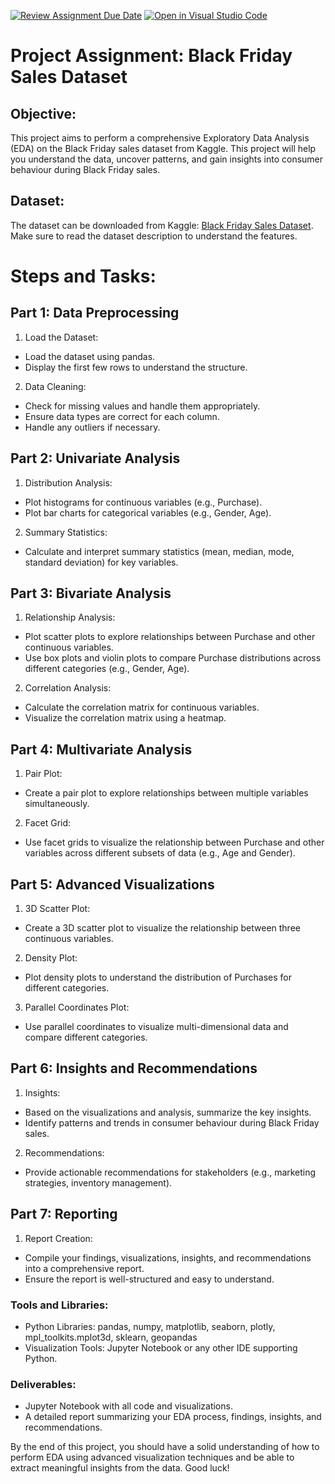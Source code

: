 [![Review Assignment Due Date](https://classroom.github.com/assets/deadline-readme-button-22041afd0340ce965d47ae6ef1cefeee28c7c493a6346c4f15d667ab976d596c.svg)](https://classroom.github.com/a/lhNWKVz8)
[![Open in Visual Studio Code](https://classroom.github.com/assets/open-in-vscode-2e0aaae1b6195c2367325f4f02e2d04e9abb55f0b24a779b69b11b9e10269abc.svg)](https://classroom.github.com/online_ide?assignment_repo_id=15435893&assignment_repo_type=AssignmentRepo)
# Project Assignment: Black Friday Sales Dataset
## Objective:
This project aims to perform a comprehensive Exploratory Data Analysis (EDA) on the Black Friday sales dataset from Kaggle. This project will help you understand the data, uncover patterns, and gain insights into consumer behaviour during Black Friday sales.

## Dataset:
The dataset can be downloaded from Kaggle: [Black Friday Sales Dataset](https://www.kaggle.com/datasets/pranavuikey/black-friday-sales-eda). Make sure to read the dataset description to understand the features.

# Steps and Tasks:
## Part 1: Data Preprocessing
1. Load the Dataset:

- Load the dataset using pandas.
- Display the first few rows to understand the structure.
2. Data Cleaning:

- Check for missing values and handle them appropriately.
- Ensure data types are correct for each column.
- Handle any outliers if necessary.
## Part 2: Univariate Analysis
1. Distribution Analysis:

- Plot histograms for continuous variables (e.g., Purchase).
- Plot bar charts for categorical variables (e.g., Gender, Age).
2. Summary Statistics:

- Calculate and interpret summary statistics (mean, median, mode, standard deviation) for key variables.
## Part 3: Bivariate Analysis
1. Relationship Analysis:

- Plot scatter plots to explore relationships between Purchase and other continuous variables.
- Use box plots and violin plots to compare Purchase distributions across different categories (e.g., Gender, Age).
2. Correlation Analysis:

- Calculate the correlation matrix for continuous variables.
- Visualize the correlation matrix using a heatmap.

## Part 4: Multivariate Analysis
1. Pair Plot:

- Create a pair plot to explore relationships between multiple variables simultaneously.
2. Facet Grid:

- Use facet grids to visualize the relationship between Purchase and other variables across different subsets of data (e.g., Age and Gender).
## Part 5: Advanced Visualizations
1. 3D Scatter Plot:

- Create a 3D scatter plot to visualize the relationship between three continuous variables.
2. Density Plot:

- Plot density plots to understand the distribution of Purchases for different categories.
3. Parallel Coordinates Plot:

- Use parallel coordinates to visualize multi-dimensional data and compare different categories.

## Part 6: Insights and Recommendations
1. Insights:

- Based on the visualizations and analysis, summarize the key insights.
- Identify patterns and trends in consumer behaviour during Black Friday sales.
2. Recommendations:

- Provide actionable recommendations for stakeholders (e.g., marketing strategies, inventory management).
## Part 7: Reporting
1. Report Creation:
- Compile your findings, visualizations, insights, and recommendations into a comprehensive report.
- Ensure the report is well-structured and easy to understand.


### Tools and Libraries:
- Python Libraries: pandas, numpy, matplotlib, seaborn, plotly, mpl_toolkits.mplot3d, sklearn, geopandas
- Visualization Tools: Jupyter Notebook or any other IDE supporting Python.

### Deliverables:
- Jupyter Notebook with all code and visualizations.
- A detailed report summarizing your EDA process, findings, insights, and recommendations.


By the end of this project, you should have a solid understanding of how to perform EDA using advanced visualization techniques and be able to extract meaningful insights from the data. Good luck!
